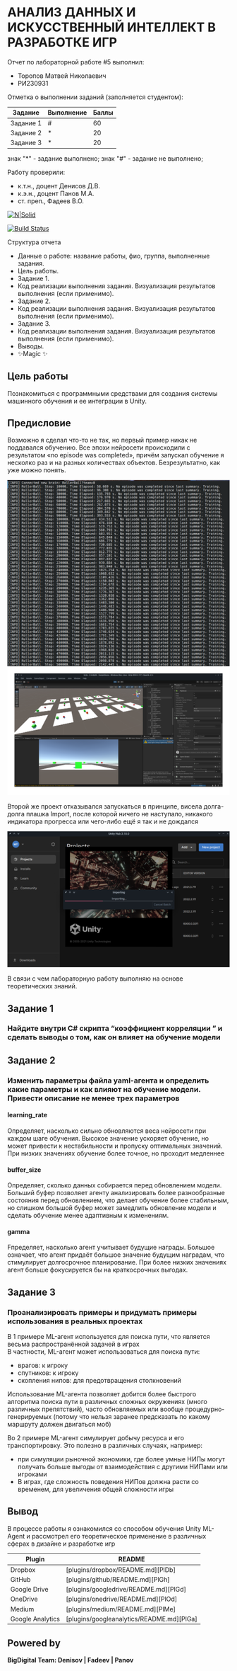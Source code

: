 # АНАЛИЗ ДАННЫХ И ИСКУССТВЕННЫЙ ИНТЕЛЛЕКТ В РАЗРАБОТКЕ ИГР

Отчет по лабораторной работе #5 выполнил:

- Торопов Матвей Николаевич
- РИ230931

Отметка о выполнении заданий (заполняется студентом):

| Задание | Выполнение | Баллы |
| ------ | ------ | ------ |
| Задание 1 | # | 60 |
| Задание 2 | * | 20 |
| Задание 3 | * | 20 |

знак "*" - задание выполнено; знак "#" - задание не выполнено;

Работу проверили:

- к.т.н., доцент Денисов Д.В.
- к.э.н., доцент Панов М.А.
- ст. преп., Фадеев В.О.

[![N|Solid](https://cldup.com/dTxpPi9lDf.thumb.png)](https://nodesource.com/products/nsolid)

[![Build Status](https://travis-ci.org/joemccann/dillinger.svg?branch=master)](https://travis-ci.org/joemccann/dillinger)

Структура отчета

- Данные о работе: название работы, фио, группа, выполненные задания.
- Цель работы.
- Задание 1.
- Код реализации выполнения задания. Визуализация результатов выполнения (если применимо).
- Задание 2.
- Код реализации выполнения задания. Визуализация результатов выполнения (если применимо).
- Задание 3.
- Код реализации выполнения задания. Визуализация результатов выполнения (если применимо).
- Выводы.
- ✨Magic ✨

## Цель работы

Познакомиться с программными средствами для создания системы машинного обучения и ее интеграции в Unity.

## Предисловие

Возможно я сделал что-то не так, но первый пример никак не поддавался обучению. Все эпохи нейросети происходили с результатом «no episode was completed», причём запускал обучение я несколко раз и на разных количествах объектов. Безрезультатно, как уже можно понять.

![no-train-example-1](no-train-example-1.png)
![no-train-example-1-unity](no-train-example-1-unity.png)

Второй же проект отказывался запускаться в принципе, висела долга-долга плашка Import, после которой ничего не наступало, никакого индикатора прогресса или чего-либо ещё я так и не дождался

![unity-import](unity-import.png)

В связи с чем лабораторную работу выполняю на основе теоретических знаний.

## Задание 1

### Найдите внутри C# скрипта “коэффициент корреляции ” и сделать выводы о том, как он влияет на обучение модели

## Задание 2

### Изменить параметры файла yaml-агента и определить какие параметры и как влияют на обучение модели. Привести описание не менее трех параметров

#### learning_rate

Определяет, насколько сильно обновляются веса нейросети при каждом шаге обучения. Высокое значение ускоряет обучение, но может привести к нестабильности и пропуску оптимальных значений. При низких значениях обучение более точное, но проходит медленнее

#### buffer_size

Определяет, сколько данных собирается перед обновлением модели. Больший буфер позволяет агенту анализировать более разнообразные состояния перед обновлением, что делает обучение более стабильным, но слишком большой буфер может замедлить обновление модели и сделать обучение менее адаптивным к изменениям.

#### gamma

Fпределяет, насколько агент учитывает будущие награды. Большое означает, что агент придаёт большое значение будущим наградам, что стимулирует долгосрочное планирование. При более низких значениях агент больше фокусируется бы на краткосрочных выгодах.

## Задание 3

### Проанализировать примеры и придумать примеры использования в реальных проектах

В 1 примере ML-агент используется для поиска пути, что является весьма распространённой задачей в играх  
В частности, ML-агент может использоваться для поиска пути:

- врагов: к игроку
- спутников: к игроку
- скопления нипов: для предотвращения столкновений

Использование ML-агента позволяет добится более быстрого алгоритма поиска пути в различных сложных окружениях (много различных препятствий), часто обновляемых или вообще процедурно-генерируемых (потому что нельзя заранее предсказать по какому маршруту должен двигаться моб)

Во 2 примере ML-агент симулирует добычу ресурса и его транспортировку. Это полезно в различных случаях, например:

- при симуляции рыночной экономики, где более умные НИПы могут получать больше выгоды от взаимодействия с другими НИПами или игроками
- В играх, где сложность поведения НИПов должна расти со временем, для увеличения общей сложности игры

## Вывод

В процессе работы я ознакомился со способом обучения Unity ML-Agent и рассмотрел его теоретическое применение в различных сферах в дизайне и разработке игр

| Plugin | README |
| ------ | ------ |
| Dropbox | [plugins/dropbox/README.md][PlDb] |
| GitHub | [plugins/github/README.md][PlGh] |
| Google Drive | [plugins/googledrive/README.md][PlGd] |
| OneDrive | [plugins/onedrive/README.md][PlOd] |
| Medium | [plugins/medium/README.md][PlMe] |
| Google Analytics | [plugins/googleanalytics/README.md][PlGa] |

## Powered by

**BigDigital Team: Denisov | Fadeev | Panov**

